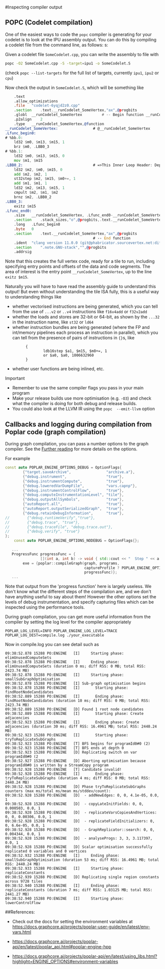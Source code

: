 #Inspecting compiler output


## POPC (Codelet compilation)

One of the easiest ways to code the `popc` compiler is generating for your codelet is to look at the IPU assembly output.
You can do this by compiling a codelet file from the command line, as follows:
s:

Given a codelet file `SomeCodelet.cpp`, you can write the assembly to file with
```bash
popc -O2 SomeCodelet.cpp -S -target=ipu1 -o SomeCodelet.S 
```

(check `popc --list-targets` for the full list of targets, currently `ipu1`, `ipu2` or `cpu`)

Now check the output in `SomeCodelet.S`, which will be something like

```asm
	.text
	.allow_optimizations
	.file	"codelet-6yqjd2z0.cpp"
	.section	.text.__runCodelet_SomeVertex,"ax",@progbits
	.globl	__runCodelet_SomeVertex         # -- Begin function __runCodelet_SomeVertex
	.p2align	2
	.type	__runCodelet_SomeVertex,@function
__runCodelet_SomeVertex:                # @__runCodelet_SomeVertex
.Lfunc_begin0:
# %bb.0:
	ld32 $m0, $m13, $m15, 1
	brz $m0, .LBB0_3
# %bb.1:
	ld32 $m0, $m13, $m15, 0
	mov	$m1, $m15
.LBB0_2:                                # =>This Inner Loop Header: Depth=1
	ld32 $m2, $m0, $m15, 0
	add $m2, $m2, 1
	st32step $m2, $m15, $m0+=, 1
	add $m1, $m1, 1
	ld32 $m2, $m13, $m15, 1
	cmpult $m2, $m1, $m2
	brnz $m2, .LBB0_2
.LBB0_3:
	exitz $m15
.Lfunc_end0:
	.size	__runCodelet_SomeVertex, .Lfunc_end0-__runCodelet_SomeVertex
	.section	.stack_sizes,"o",@progbits,.text.__runCodelet_SomeVertex
	.long	.Lfunc_begin0
	.byte	0
	.section	.text.__runCodelet_SomeVertex,"ax",@progbits
                                        # -- End function
	.ident	"clang version 11.0.0 (git@phabricator.sourcevertex.net:diffusion/LLVMPROJECT/llvm-project.git 75a6ae69cf51c0c33aa5d3311d1aecd27418292c)"
	.section	".note.GNU-stack","",@progbits
	.addrsig
```

Note that this creates the full vertex code, ready for a tile to run, including
specifying entry points and offsets of the data and code segments. The area of interest
is the entry point `__runCodelet_SomeVertex`, up to the line `exitz $m15`.

Naturally you will have to have read the assembly guide to understand this output! But even without
understanding the tile ISA fully, this is a useful way to understanding things like
*  whether vectorised instructions are being generated, which you can tell from
the use of `...v2` or `..v4` instructions like `f16v4add` or `f32v2add`
* whether the loads and stores are 32-bit or 64-bit,  as shown by the `...32` in the instruction name,
                                                                                               like `st32` or `ld64`
* whether instruction bundles are being generated (where the FP and int/memory pipelines each process an instruction in parallel), which you
  can tell from the presence of pairs of instructions in `{}`s, like 
  ```
        {
                ldb16step $a1, $m15, $m8+=, 1
                or $a0, $a0, 1006632960
        }
  ```                                                                 
* whether user functions are being inlined, etc.


Important
* Remember to use the same compiler flags you pass in your main program
* Make your release builds use more optimisation (e.g. `-O3`) and check what the compiler is doing for both debug and release builds.
* You could also look at the LLVM IR using the `popc  --emit-llvm` option

## Callbacks and logging during compilation from Poplar code (graph compilation)

During graph compilation, you can pass a number options to the graph compiler. 
See the [Further reading](#references) for more details on the options. 

For example
```C++
const auto POPLAR_ENGINE_OPTIONS_DEBUG = OptionFlags{
        {"target.saveArchive",                "archive.a"},
        {"debug.instrument",                  "true"},
        {"debug.instrumentCompute",           "true"},
        {"debug.loweredVarDumpFile",          "vars.capnp"},
        {"debug.instrumentControlFlow",       "true"},
        {"debug.computeInstrumentationLevel", "tile"},
        {"debug.outputAllSymbols",            "true"},
        {"autoReport.all",                    "true"},
        {"autoReport.outputSerializedGraph",  "true"},
        {"debug.retainDebugInformation",      "true"},
//        {"debug.runtimeVerify","true"},
//        {"debug.trace", "true"},
//        {"debug.traceFile", "debug.trace.out"},
//        {"debug.verify", "true"}
};
    const auto POPLAR_ENGINE_OPTIONS_NODEBUG = OptionFlags{};

   ...
   ProgressFunc progressFunc = {
                [](int a, int b) -> void { std::cout << "  Step " << a << " of " << b << std::endl; }};
        exe = {poplar::compileGraph(graph, programs,
                                    captureProfile ? POPLAR_ENGINE_OPTIONS_DEBUG : POPLAR_ENGINE_OPTIONS_NODEBUG,
                                    progressFunc)};
   ...
```

Note that output from the 'progress function' here is largely useless. We don't know what the
different steps of the compilation are, and we don't have anything useful to say about them!
However the other options set the levels of debug instrumentation, and specify capturing files which
can be inspected using the performance tools.

During graph compilation, you can get more useful information from the compiler by setting the log level for the compiler appropriately
```
POPLAR_LOG_LEVEL=INFO POPLAR_ENGINE_LOG_LEVEL=TRACE POPLAR_LOG_DEST=compile.log ./your_executable
```

Now in compile.log you can see detail such as
```
09:38:52.878 15288 PO:ENGINE   [I]     Starting phase: elimUnusedComputeSets
09:38:52.878 15288 PO:ENGINE   [I]     Ending phase: elimUnusedComputeSets (duration 0 ms; diff RSS: 0 MB; total RSS: 2423.74 MB)
09:38:52.878 15288 PO:ENGINE   [I]     Starting phase: smallSubGraphOptimisation
09:38:52.878 15288 PO:ENGINE   [I] Sub-graph optimisation begins
09:38:52.878 15288 PO:ENGINE   [I]       Starting phase: findRootNodeCandidates
09:38:52.889 15288 PO:ENGINE   [I]       Ending phase: findRootNodeCandidates (duration 10 ms; diff RSS: 0 MB; total RSS: 2423.74 MB)
09:38:52.889 15288 PO:ENGINE   [D] Found 1 root node candidates
09:38:52.889 15288 PO:ENGINE   [I]       Starting phase: Create adjacencies
09:38:52.923 15288 PO:ENGINE   [I]       Ending phase: Create adjacencies (duration 30 ms; diff RSS: 16.4961 MB; total RSS: 2440.24 MB)
09:38:52.923 15288 PO:ENGINE   [I]       Starting phase: tryToReplicateSubGraphs
09:38:52.923 15288 PO:ENGINE   [T] BFS begins for programId0#0 (2)
09:38:52.923 15288 PO:ENGINE   [T] BFS ends at depth 0
09:38:52.923 15288 PO:ENGINE   [D] Replicating switch on var programId0#0 (2
09:38:52.927 15288 PO:ENGINE   [D] Aborting optimisation because programId0#0 is written by a StreamCopy program
09:38:52.928 15288 PO:ENGINE   [T] Candidate invalid!
09:38:52.928 15288 PO:ENGINE   [I]       Ending phase: tryToReplicateSubGraphs (duration 4 ms; diff RSS: 0 MB; total RSS: 2440.24 MB)
09:38:52.928 15288 PO:ENGINE   [D] Phase tryToReplicateSubGraphs counters (max ms/total ms/mean ms/stddev/count):
09:38:52.928 15288 PO:ENGINE   [D]  - addNewEdges: 0, 0, 4.1e-05, 0.0, 1
09:38:52.928 15288 PO:ENGINE   [D]  - copyLateInitFields: 0, 0, 0.000503, 0.0, 1
09:38:52.928 15288 PO:ENGINE   [D]  - replicateVarsCopiesAndVertices: 0, 0, 0.00306, 0.0, 1
09:38:52.928 15288 PO:ENGINE   [D]  - replicateFieldInitializers: 0, 0, 6.6e-05, 0.0, 1
09:38:52.928 15288 PO:ENGINE   [D]  - GraphReplicator::search: 0, 0, 0.004344, 0.0, 1
09:38:52.928 15288 PO:ENGINE   [D]  - analyseProgs: 3, 3, 3.117397, 0.0, 1
09:38:52.928 15288 PO:ENGINE   [D] Scalar optimisation successfully replicated 0 variables and 0 vertices
09:38:52.932 15288 PO:ENGINE   [I]     Ending phase: smallSubGraphOptimisation (duration 53 ms; diff RSS: 16.4961 MB; total RSS: 2440.24 MB)
09:38:52.933 15288 PO:ENGINE   [I]     Starting phase: replicateConstants
09:38:52.939 15288 PO:ENGINE   [D] Replicating single region constants across 9728 tiles
09:38:52.940 15288 PO:ENGINE   [I]     Ending phase: replicateConstants (duration 7 ms; diff RSS: 1.03125 MB; total RSS: 2441.27 MB)
09:38:52.940 15288 PO:ENGINE   [I]     Starting phase: lowerControlFlow
```

##References:
* Check out the docs for setting the environment variables at 
https://docs.graphcore.ai/projects/poplar-user-guide/en/latest/env-vars.html


* https://docs.graphcore.ai/projects/poplar-api/en/latest/poplar_api.html#poplar-engine-hpp

* https://docs.graphcore.ai/projects/poplar-api/en/latest/using_libs.html?highlight=ENGINE_OPTIONS#environment-variables
